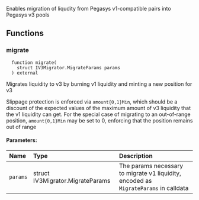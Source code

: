 Enables migration of liqudity from Pegasys v1-compatible pairs into Pegasys v3 pools

## Functions

### migrate

```solidity
  function migrate(
    struct IV3Migrator.MigrateParams params
  ) external
```

Migrates liquidity to v3 by burning v1 liquidity and minting a new position for v3

Slippage protection is enforced via `amount{0,1}Min`, which should be a discount of the expected values of
the maximum amount of v3 liquidity that the v1 liquidity can get. For the special case of migrating to an
out-of-range position, `amount{0,1}Min` may be set to 0, enforcing that the position remains out of range

#### Parameters:

| Name     | Type                             | Description                                                                          |
| :------- | :------------------------------- | :----------------------------------------------------------------------------------- |
| `params` | struct IV3Migrator.MigrateParams | The params necessary to migrate v1 liquidity, encoded as `MigrateParams` in calldata |
